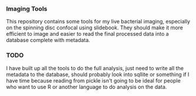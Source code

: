 ### Imaging Tools

This repository contains some tools for my live bacterial imaging, especially on the spinning disc confocal using slidebook. They should make it more efficient to image and easier to read the final processed data into a database complete with metadata.


### TODO

I have built up all the tools to do the full analysis, just need to write all the metadata to the database, should probably look into sqllite or something if I have time because reading from pickle isn't going to be ideal for people who want to use R or another language to do analysis on the data. 